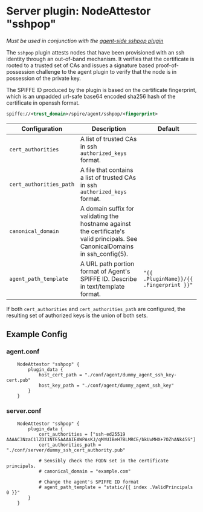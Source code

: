 # Server plugin: NodeAttestor "sshpop"

*Must be used in conjunction with the [agent-side sshpop plugin](plugin_agent_nodeattestor_sshpop.md)*

The `sshpop` plugin attests nodes that have been provisioned with an ssh
identity through an out-of-band mechanism. It verifies that the certificate is
rooted to a trusted set of CAs and issues a signature based proof-of-possession
challenge to the agent plugin to verify that the node is in possession of the
private key.

The SPIFFE ID produced by the plugin is based on the certificate fingerprint,
which is an unpadded url-safe base64 encoded sha256 hash of the certificate in openssh format.

```xml
spiffe://<trust_domain>/spire/agent/sshpop/<fingerprint>
```

| Configuration           | Description                                                                                                                    | Default                                 |
|-------------------------|--------------------------------------------------------------------------------------------------------------------------------|-----------------------------------------|
| `cert_authorities`      | A list of trusted CAs in ssh `authorized_keys` format.                                                                         |                                         |
| `cert_authorities_path` | A file that contains a list of trusted CAs in ssh `authorized_keys` format.                                                    |                                         |
| `canonical_domain`      | A domain suffix for validating the hostname against the certificate's valid principals. See CanonicalDomains in ssh_config(5). |                                         |
| `agent_path_template`   | A URL path portion format of Agent's SPIFFE ID. Describe in text/template format.                                              | `"{{ .PluginName}}/{{ .Fingerprint }}"` |

If both `cert_authorities` and `cert_authorities_path` are configured, the resulting set of authorized keys is the union of both sets.

## Example Config

### agent.conf

```hcl
    NodeAttestor "sshpop" {
        plugin_data {
            host_cert_path = "./conf/agent/dummy_agent_ssh_key-cert.pub"
            host_key_path = "./conf/agent/dummy_agent_ssh_key"
        }
    }
```

### server.conf

```hcl
    NodeAttestor "sshpop" {
        plugin_data {
            cert_authorities = ["ssh-ed25519 AAAAC3NzaC1lZDI1NTE5AAAAIEAWPAsKJ/qMYUIBeH7BLMRCE/bkUvMHX+7OZhANk45S"]
            cert_authorities_path = "./conf/server/dummy_ssh_cert_authority.pub"
            
            # Sensibly check the FQDN set in the certificate principals.
            # canonical_domain = "example.com"

            # Change the agent's SPIFFE ID format
            # agent_path_template = "static/{{ index .ValidPrincipals 0 }}"
        }
    }
```
